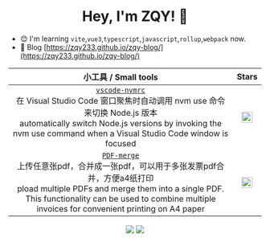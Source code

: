 <h1 align="center">
  Hey, I'm ZQY! 👋
</h1>

- 😊 I'm learning `vite`,`vue3`,`typescript`,`javascript`,`rollup`,`webpack` now.
- 📝 Blog [https://zqy233.github.io/zqy-blog/](https://zqy233.github.io/zqy-blog/)
  
| 小工具 / Small tools | Stars |
| :-: | :-: |
| [`vscode-nvmrc`](https://github.com/zqy233/vscode-nvmrc)<br>在 Visual Studio Code 窗口聚焦时自动调用 nvm use 命令来切换 Node.js 版本<br>automatically switch Node.js versions by invoking the nvm use command when a Visual Studio Code window is focused | <img src="https://img.shields.io/github/stars/zqy233/vscode-nvmrc?style=social" height="22" align="top" /> |
| [`PDF-merge`](https://github.com/zqy233/PDF-merge)<br>上传任意张pdf，合并成一张pdf，可以用于多张发票pdf合并，方便a4纸打印<br>pload multiple PDFs and merge them into a single PDF. This functionality can be used to combine multiple invoices for convenient printing on A4 paper | <img src="https://img.shields.io/github/stars/zqy233/PDF-merge?style=social" height="22" align="top" /> |

<div align="center">
  <img align="center" src="https://github-readme-stats.vercel.app/api?username=zqy233&theme=radical&show_icons=true&count_private=true&card_width=470" />
  <img align="center" src="https://github-readme-stats.vercel.app/api/top-langs?username=zqy233&layout=compact&langs_count=8&card_width=320" />
</div>


